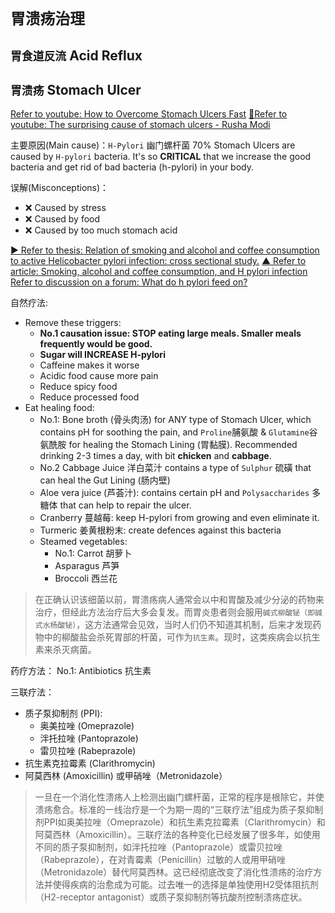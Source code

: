 # `胃溃疡治理`

## `胃食道反流` Acid Reflux



## `胃溃疡` Stomach Ulcer
[Refer to youtube: How to Overcome Stomach Ulcers Fast](https://www.youtube.com/watch?v=t2CWjksxo-E)
[💚Refer to youtube: The surprising cause of stomach ulcers - Rusha Modi](https://www.youtube.com/watch?v=V_U6czbDHLE)

主要原因(Main cause)：`H-Pylori` 幽门螺杆菌
70% Stomach Ulcers are caused by `H-pylori` bacteria.
It's so **CRITICAL** that we increase the good bacteria and get rid of bad bacteria (h-pylori) in your body.

误解(Misconceptions)：
- ❌ Caused by stress
- ❌ Caused by food
- ❌ Caused by too much stomach acid


[▶︎ Refer to thesis: Relation of smoking and alcohol and coffee consumption to active Helicobacter pylori infection: cross sectional study.](https://www.ncbi.nlm.nih.gov/m/pubmed/9420488/)
[▲ Refer to article: Smoking, alcohol and coffee consumption, and H pylori infection](https://www.ncbi.nlm.nih.gov/pmc/articles/PMC1112864/)
[Refer to discussion on a forum: What do h pylori feed on?](https://www.helico.com/forums/viewtopic.php?t=204745)

自然疗法:
- Remove these triggers:
    - **No.1 causation issue: STOP eating large meals. Smaller meals frequently would be good.**
    - **Sugar will INCREASE H-pylori**
    - Caffeine makes it worse
    - Acidic food cause more pain
    - Reduce spicy food
    - Reduce processed food
- Eat healing food:
    - No.1: Bone broth (骨头肉汤) for ANY type of Stomach Ulcer, which contains pH for soothing the pain, and `Proline`脯氨酸 & `Glutamine`谷氨酰胺 for healing the Stomach Lining (胃黏膜). Recommended drinking 2-3 times a day, with bit **chicken** and **cabbage**.
    - No.2 Cabbage Juice 洋白菜汁 contains a type of `Sulphur` 硫磺 that can heal the Gut Lining (肠内壁)
    - Aloe vera juice (芦荟汁): contains certain pH and `Polysaccharides` 多糖体 that can help to repair the ulcer.
    - Cranberry 蔓越莓: keep H-pylori from growing and even eliminate it.
    - Turmeric 姜黄根粉末: create defences against this bacteria
    - Steamed vegetables: 
        - No.1: Carrot 胡萝卜
        - Asparagus 芦笋
        - Broccoli 西兰花

> 在正确认识该细菌以前，胃溃疡病人通常会以中和胃酸及减少分泌的药物来治疗，但经此方法治疗后大多会复发。而胃炎患者则会服用`碱式柳酸铋（即碱式水杨酸铋）`，这方法通常会见效，当时人们仍不知道其机制，后来才发现药物中的柳酸盐会杀死胃部的杆菌，可作为`抗生素`。现时，这类疾病会以抗生素来杀灭病菌。

药疗方法：
No.1: Antibiotics 抗生素

三联疗法：
- 质子泵抑制剂 (PPI):
    - 奥美拉唑 (Omeprazole)
    - 泮托拉唑 (Pantoprazole)
    - 雷贝拉唑 (Rabeprazole)
- 抗生素克拉霉素 (Clarithromycin)
- 阿莫西林 (Amoxicillin) 或甲硝唑（Metronidazole）

> 一旦在一个消化性溃疡人上检测出幽门螺杆菌，正常的程序是根除它，并使溃疡愈合。标准的一线治疗是一个为期一周的“三联疗法”组成为质子泵抑制剂PPI如奥美拉唑（Omeprazole）和抗生素克拉霉素（Clarithromycin）和阿莫西林（Amoxicillin）。三联疗法的各种变化已经发展了很多年，如使用不同的质子泵抑制剂，如泮托拉唑（Pantoprazole）或雷贝拉唑（Rabeprazole），在对青霉素（Penicillin）过敏的人或用甲硝唑（Metronidazole）替代阿莫西林。这已经彻底改变了消化性溃疡的治疗方法并使得疾病的治愈成为可能。过去唯一的选择是单独使用H2受体阻抗剂（H2-receptor antagonist）或质子泵抑制剂等抗酸剂控制溃疡症状。
